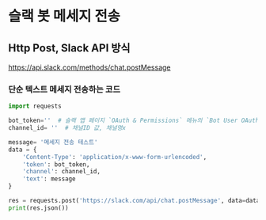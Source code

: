# 슬랙 봇 메세지 전송

## Http Post, Slack API 방식

https://api.slack.com/methods/chat.postMessage

### 단순 텍스트 메세지 전송하는 코드

```python
import requests

bot_token=''  # 슬랙 앱 페이지 `OAuth & Permissions` 메뉴의 `Bot User OAuth Token` 참조
channel_id= ''  # 채널ID 값, 채널명x

message= '메세지 전송 테스트'
data = {
    'Content-Type': 'application/x-www-form-urlencoded',
    'token': bot_token,
    'channel': channel_id,
    'text': message
}

res = requests.post('https://slack.com/api/chat.postMessage', data=data, verify=False)
print(res.json())
```